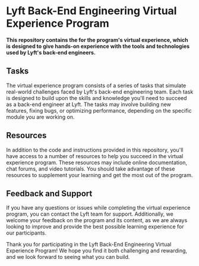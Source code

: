 # Lyft Back-End Engineering Virtual Experience Program
**This repository contains the for the program's virtual experience, which is designed to give hands-on experience with the tools and technologies used by Lyft's back-end engineers.**

## Tasks
The virtual experience program consists of a series of tasks that simulate real-world challenges faced by Lyft's back-end engineering team. Each task is designed to build upon the skills and knowledge you'll need to succeed as a back-end engineer at Lyft. The tasks may involve building new features, fixing bugs, or optimizing performance, depending on the specific module you are working on.

## Resources
In addition to the code and instructions provided in this repository, you'll have access to a number of resources to help you succeed in the virtual experience program. These resources may include online documentation, chat forums, and video tutorials. You should take advantage of these resources to supplement your learning and get the most out of the program.

## Feedback and Support
If you have any questions or issues while completing the virtual experience program, you can contact the Lyft team for support. Additionally, we welcome your feedback on the program and its content, as we are always looking to improve and provide the best possible learning experience for our participants.

Thank you for participating in the Lyft Back-End Engineering Virtual Experience Program! We hope you find it both challenging and rewarding, and we look forward to seeing what you can build.
